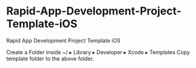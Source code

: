 # Rapid-App-Development-Project-Template-iOS
Rapid App Development Project Template iOS


Create a Folder<Infoedge> inside ~/  ▸ Library ▸ Developer ▸ Xcode ▸ Templates
Copy template folder to the above folder.
